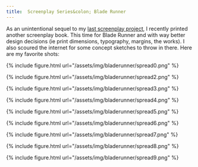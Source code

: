 ```yaml
---
title:  Screenplay Series&colon; Blade Runner
---
```


As an unintentional sequel to my [last screenplay project](/writing/screenplay-the-usual-suspects.html), I recently printed another screenplay book. This time for Blade Runner and with way better design decisions (ie print dimensions, typography, margins, the works). I also scoured the internet for some concept sketches to throw in there. Here are my favorite shots:

{% include figure.html
  url="/assets/img/bladerunner/spread0.png" %}

<!-- {% include figure.html
  url="/assets/img/bladerunner/spread1.png" %} -->

{% include figure.html
  url="/assets/img/bladerunner/spread2.png" %}

{% include figure.html
  url="/assets/img/bladerunner/spread3.png" %}

{% include figure.html
  url="/assets/img/bladerunner/spread4.png" %}

{% include figure.html
  url="/assets/img/bladerunner/spread5.png" %}

{% include figure.html
  url="/assets/img/bladerunner/spread6.png" %}

{% include figure.html
  url="/assets/img/bladerunner/spread7.png" %}

{% include figure.html
  url="/assets/img/bladerunner/spread8.png" %}

{% include figure.html
  url="/assets/img/bladerunner/spread9.png" %}
